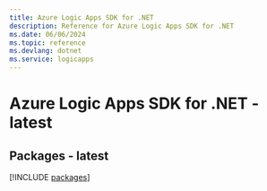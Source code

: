 ```yaml
---
title: Azure Logic Apps SDK for .NET
description: Reference for Azure Logic Apps SDK for .NET
ms.date: 06/06/2024
ms.topic: reference
ms.devlang: dotnet
ms.service: logicapps
---
```

# Azure Logic Apps SDK for .NET - latest
## Packages - latest
[!INCLUDE [packages](logic-apps-index.md)]